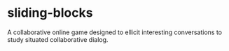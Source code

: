 sliding-blocks
==============

A collaborative online game designed to ellicit interesting conversations to study situated collaborative dialog.